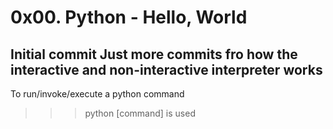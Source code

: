 # 0x00. Python - Hello, World
## Initial commit Just more commits fro how the interactive and non-interactive interpreter works
To run/invoke/execute a python command
>>>python [command] is used
